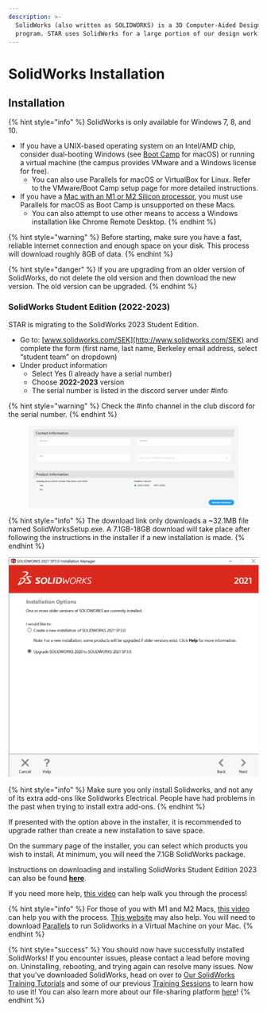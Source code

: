 ```yaml
---
description: >-
  SolidWorks (also written as SOLIDWORKS) is a 3D Computer-Aided Design (CAD)
  program. STAR uses SolidWorks for a large portion of our design work.
---
```


# SolidWorks Installation

## Installation

{% hint style="info" %}
SolidWorks is only available for Windows 7, 8, and 10.&#x20;

* If you have a UNIX-based operating system on an Intel/AMD chip, consider dual-booting Windows (see [Boot Camp](https://support.apple.com/en-us/HT201468) for macOS) or running a virtual machine (the campus provides VMware and a Windows license for free).
  * You can also use Parallels for macOS or VirtualBox for Linux. Refer to the VMware/Boot Camp setup page for more detailed instructions.
* If you have a [Mac with an M1 or M2 Silicon processor](https://support.apple.com/en-us/HT211814), you must use Parallels for macOS as Boot Camp is unsupported on these Macs.
  * You can also attempt to use other means to access a Windows installation like Chrome Remote Desktop.
{% endhint %}

{% hint style="warning" %}
Before starting, make sure you have a fast, reliable internet connection and enough space on your disk. This process will download roughly 8GB of data.
{% endhint %}

{% hint style="danger" %}
If you are upgrading from an older version of SolidWorks, do not delete the old version and then download the new version. The old version can be upgraded.
{% endhint %}

### SolidWorks Student Edition (2022-2023)

STAR is migrating to the SolidWorks 2023 Student Edition.

* Go to: [www.solidworks.com/SEK](http://www.solidworks.com/SEK) and complete the form (first name, last name, Berkeley email address, select “student team” on dropdown)
* Under product information
  * Select Yes (I already have a serial number)
  * Choose **2022-2023** version
  * The serial number is listed in the discord server under #info

{% hint style="warning" %}
Check the #info channel in the club discord for the serial number.
{% endhint %}

<figure><img src="../../.gitbook/assets/solidworks_installation_23.png" alt=""><figcaption></figcaption></figure>

{% hint style="info" %}
The download link only downloads a \~32.1MB file named SolidWorksSetup.exe. A 7.1GB-18GB download will take place after following the instructions in the installer if a new installation is made.&#x20;
{% endhint %}

![Upgrade screen in the installer if you have an older version of SolidWorks. The screen remains the same regardless of year.](../../.gitbook/assets/solidworksinstall.png)

{% hint style="info" %}
Make sure you only install Solidworks, and not any of its extra add-ons like Solidworks Electrical. People have had problems in the past when trying to install extra add-ons.
{% endhint %}

If presented with the option above in the installer, it is recommended to upgrade rather than create a new installation to save space.

On the summary page of the installer, you can select which products you wish to install. At minimum, you will need the 7.1GB SolidWorks package.

Instructions on downloading and installing SolidWorks Student Edition 2023 can also be found [**here**](https://files.solidworks.com/education/EDU\_SW\_SEK\_Installation\_Guide\_ENG\_2021.pdf).

If you need more help, [this video](https://www.youtube.com/watch?v=Zy\_xQWdjD\_E) can help walk you through the process!

{% hint style="info" %}
For those of you with M1 and M2 Macs, [this video](https://www.youtube.com/watch?v=HxFEnc5SNQE) can help you with the process. [This website](https://machow2.com/run-solidworks-mac/) may also help. You will need to download [Parallels](https://www.parallels.com/) to run Solidworks in a Virtual Machine on your Mac.&#x20;
{% endhint %}

{% hint style="success" %}
You should now have successfully installed SolidWorks! If you encounter issues, please contact a lead before moving on. Uninstalling, rebooting, and trying again can resolve many issues. Now that you've downloaded SolidWorks, head on over to [Our SolidWorks Training Tutorials](../general-tutorials/solidworks-training-tutorials.md) and some of our previous [Training Sessions](../general-tutorials/solidworks.md) to learn how to use it! You can also learn more about our file-sharing platform [here](in-progress-solidworks-pdm-setup.md)!
{% endhint %}
